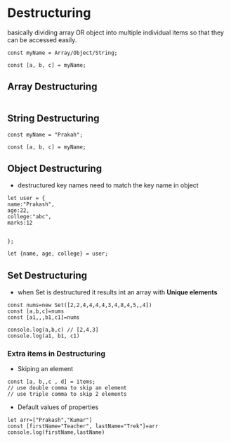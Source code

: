 # Destructuring

basically dividing array OR object into multiple individual items so that they can be accessed easily.
```
const myName = Array/Object/String; 

const [a, b, c] = myName; 

```




## Array Destructuring

```

```


## String Destructuring

```
const myName = "Prakah"; 

const [a, b, c] = myName; 

```


## Object Destructuring
- destructured key names need to match the key name in object 

```
let user = {
name:"Prakash",
age:22,
college:"abc",
marks:12


};

let {name, age, college} = user;
```

## Set Destructuring
- when Set is destructured it results int an array with **Unique elements**
```
const nums=new Set([2,2,4,4,4,4,3,4,8,4,5,,4])
const [a,b,c]=nums
const [a1,,,b1,c1]=nums

console.log(a,b,c) // [2,4,3]
console.log(a1, b1, c1)
``` 

### Extra items in Destructuring

- Skiping an element
```
const [a, b,,c , d] = items;  
// use double comma to skip an element 
// use triple comma to skip 2 elements
```

- Default values of properties
```
let arr=["Prakash","Kumar"]
const [firstName="Teacher", lastName="Trek"]=arr
console.log(firstName,lastName)
```
